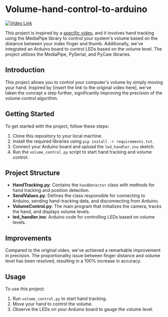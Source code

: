 # Volume-hand-control-to-arduino

[![Video Link](insert-video-link-here.png)](insert-video-link-here) <!-- Insert your video link here -->

This project is inspired by a [specific video](insert-link-to-the-original-video-here), and it involves hand tracking using the MediaPipe library to control your system's volume based on the distance between your index finger and thumb. Additionally, we've integrated an Arduino board to control LEDs based on the volume level. The project utilizes the MediaPipe, PySerial, and PyCaw libraries.

## Introduction

This project allows you to control your computer's volume by simply moving your hand. Inspired by [insert the link to the original video here], we've taken the concept a step further, significantly improving the precision of the volume control algorithm.

## Getting Started

To get started with the project, follow these steps:

1. Clone this repository to your local machine.
2. Install the required libraries using `pip install -r requirements.txt`.
3. Connect your Arduino board and upload the `led_handler.ino` sketch.
4. Run the `volume_control.py` script to start hand tracking and volume control.

## Project Structure

- **HandTracking.py**: Contains the `handDetector` class with methods for hand tracking and position detection.
- **SendValues.py**: Defines the class responsible for connecting to Arduino, sending hand-tracking data, and disconnecting from Arduino.
- **VolumeControl.py**: The main program that initializes the camera, tracks the hand, and displays volume levels.
- **led_handler.ino**: Arduino code for controlling LEDs based on volume levels.

## Improvements

Compared to the original video, we've achieved a remarkable improvement in precision. The proportionality issue between finger distance and volume level has been resolved, resulting in a 100% increase in accuracy.

## Usage

To use this project:

1. Run `volume_control.py` to start hand tracking.
2. Move your hand to control the volume.
3. Observe the LEDs on your Arduino board to gauge the volume level.
